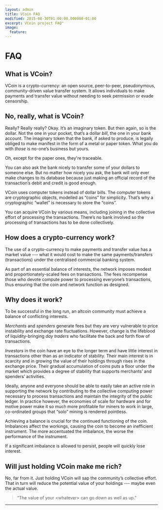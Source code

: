 ```yaml
---
layout: admin
title: VCoin FAQ
modified: 2015-08-30T01:00:00.000000-01:00
excerpt: VCoin project FAQ"
image:
  feature:
---
```


# FAQ

## What is VCoin?
VCoin is a crypto-currency: an open source, peer-to-peer, pseudonymous, community-driven value transfer system. It allows individuals to make payments and transfer value without needing to seek permission or evade censorship.

## No, really, what is VCoin?
Really? Really really? Okay. It’s an imaginary token. But then again, so is the dollar. Not the one in your pocket, that’s a dollar *bill*, the one in your bank account. The imaginary token that the bank, if asked to produce, is legally obliged to make manifest in the form of a metal or paper token. What you do with *those* is no-one’s business but yours.

Oh, except for the paper ones, they're traceable.

You can also ask the bank nicely to transfer some of your dollars to someone else. But no matter how nicely you ask, the bank will only ever make changes to its database because just making an official record of the transaction’s debit and credit is good enough. 

VCoin uses computer tokens instead of dollar bills. The computer tokens are cryptographic objects, modelled as “coins” for simplicity. That’s why a cryptographic “wallet” is necessary to store the “coins”.

You can acquire VCoin by various means, including joining in the collective effort of processing the transactions. There’s no bank involved so the processing of transactions has to be done collectively.

## How does a crypto-currency work?

The use of a crypto-currency to make payments and transfer value has a market value --- what it would cost to make the same payments/transfers (transactions) under the centralised commercial banking system.

As part of an essential balance of interests, the network imposes modest and proportionately-scaled fees on transactions. The fees recompense those who devote compute power to processing everyone’s transactions, thus ensuring that the coin and network function as designed.

## Why does it work?
To be successful in the long run, an altcoin community must achieve a balance of conflicting interests.

*Merchants* and *spenders* generate fees but they are very vulnerable to price instability and exchange rate fluctuations. However, change is the lifeblood of liquidity-bringing *day traders* who facilitate the back and forth flow of transactions.

*Investors* in the coin have an eye to the longer term and have little interest in transactions other than as an indicator of stability. Their main interest is in scarcity and in growing the value of their holdings through rises in the exchange price. Their gradual accumulation of coins puts a floor under the market which provides a degree of stability that supports merchants’ and spenders’ activities.

Ideally, anyone and everyone should be able to easily take an active role in supporting the network by contributing to the collective computing power necessary to process transactions and maintain the integrity of the public ledger. In practice however, the economies of scale for hardware and for motive power make it so much more profitable for miners to work in large, co-ordinated groups that “solo” mining is rendered pointless.

Achieving a balance is crucial for the continued functioning of the coin. Imbalances affect the workings, causing the coin to become an inefficient instrument. The more accentuated the imbalance, the worse the performance of the instrument.

If a significant imbalance is allowed to persist, people will quickly lose interest.

## Will just holding VCoin make me rich?

No, far from it. Just holding VCoin will sap the community’s collective effort. That in turn will reduce the potential value of your holdings --- maybe even the actual value.

> “The value of your &lt;whatever&gt; can go *down* as well as up.”






---
